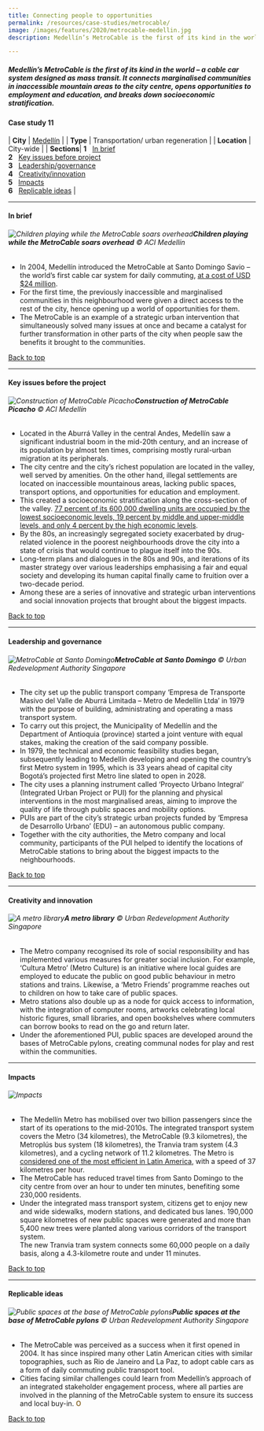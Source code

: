 ```yaml
---
title: Connecting people to opportunities
permalink: /resources/case-studies/metrocable/
image: /images/features/2020/metrocable-medellin.jpg
description: Medellín’s MetroCable is the first of its kind in the world – a cable car system designed as mass transit. It connects marginalised communities in inaccessible mountain areas to the city centre, opens opportunities to employment and education, and breaks down socioeconomic stratification.

---
```


##### Medellín’s MetroCable is the first of its kind in the world – a cable car system designed as mass transit. It connects marginalised communities in inaccessible mountain areas to the city centre, opens opportunities to employment and education, and breaks down socioeconomic stratification. 

#### **Case study 11**

| **City** | [Medellín](/medellin/) |
| **Type** | Transportation/ urban regeneration |
| **Location** | City-wide |
| **Sections**| **1** &nbsp; [In brief](#in-brief) <br> **2** &nbsp; [Key issues before project](#key-issues-before-the-project) <br> **3** &nbsp; [Leadership/governance](#leadership-and-governance) <br> **4** &nbsp; [Creativity/innovation](#creativity-and-innovation) <br> **5** &nbsp; [Impacts](#impacts) <br> **6** &nbsp; [Replicable ideas](#replicable-ideas) |

---

#### **In brief**

###### ![Children playing while the MetroCable soars overhead](/images/features/2020/metrocable-medellin.jpg/)**Children playing while the MetroCable soars overhead** © ACI Medellín

- In 2004, Medellín introduced the MetroCable at Santo Domingo Savio – the world’s first cable car system for daily commuting, [at a cost of USD $24 million](https://www.centreforpublicimpact.org/case-study/urban-cable-car-medillincolombia/). 
- For the first time, the previously inaccessible and marginalised communities in this neighbourhood were given a direct access to the rest of the city, hence opening up a world of opportunities for them. 
- The MetroCable is an example of a strategic urban intervention that simultaneously solved many issues at once and became a catalyst for further transformation in other parts of the city when people saw the benefits it brought to the communities. 

[Back to top](#case-study-11)

---

#### **Key issues before the project**

###### ![Construction of MetroCable Picacho](/images/features/2020/metrocable-picacho.jpg/)**Construction of MetroCable Picacho** © ACI Medellín

- Located in the Aburrá Valley in the central Andes, Medellín saw a significant industrial boom in the mid-20th century, and an increase of its population by almost ten times, comprising mostly rural-urban migration at its peripherals. 
- The city centre and the city’s richest population are located in the valley, well served by amenities. On the other hand, illegal settlements are located on inaccessible mountainous areas, lacking public spaces, transport options, and opportunities for education and employment. 
- This created a socioeconomic stratification along the cross-section of the valley. [77 percent of its 600,000 dwelling units are occupied by the lowest socioeconomic levels, 19 percent by middle and upper-middle levels, and only 4 percent by the high economic levels](https://urbandesignprize.gsd.harvard.edu/porto-medellin/medellin/). 
- By the 80s, an increasingly segregated society exacerbated by drug-related violence in the poorest neighbourhoods drove the city into a state of crisis that would continue to plague itself into the 90s. 
- Long-term plans and dialogues in the 80s and 90s, and iterations of its master strategy over various leaderships emphasising a fair and equal society and developing its human capital finally came to fruition over a two-decade period. 
- Among these are a series of innovative and strategic urban interventions and social innovation projects that brought about the biggest impacts. 

[Back to top](#case-study-11)

---

#### **Leadership and governance**

###### ![MetroCable at Santo Domingo](/images/features/2020/santo-domingo.jpg/)**MetroCable at Santo Domingo** © Urban Redevelopment Authority Singapore

- The city set up the public transport company ‘Empresa de Transporte Masivo del Valle de Aburrá Limitada – Metro de Medellín Ltda’ in 1979 with the purpose of building, administrating and operating a mass transport system. 
- To carry out this project, the Municipality of Medellín and the Department of Antioquia (province) started a joint venture with equal stakes, making the creation of the said company possible. 
- In 1979, the technical and economic feasibility studies began, subsequently leading to Medellín developing and opening the country’s first Metro system in 1995, which is 33 years ahead of capital city Bogotá’s projected first Metro line slated to open in 2028. 
- The city uses a planning instrument called ‘Proyecto Urbano Integral’ (Integrated Urban Project or PUI) for the planning and physical interventions in the most marginalised areas, aiming to improve the quality of life through public spaces and mobility options. 
- PUIs are part of the city’s strategic urban projects funded by ‘Empresa de Desarrollo Urbano’ (EDU) – an autonomous public company. 
- Together with the city authorities, the Metro company and local community, participants of the PUI helped to identify the locations of MetroCable stations to bring about the biggest impacts to the neighbourhoods.

[Back to top](#case-study-11)

---

#### **Creativity and innovation**

###### ![A metro library](/images/features/2020/metro-library.jpg/)**A metro library** © Urban Redevelopment Authority Singapore

- The Metro company recognised its role of social responsibility and has implemented various measures for greater social inclusion. For example, ‘Cultura Metro’ (Metro Culture) is an initiative where local guides are employed to educate the public on good public behaviour in metro stations and trains. Likewise, a ‘Metro Friends’ programme reaches out to children on how to take care of public spaces. 
- Metro stations also double up as a node for quick access to information, with the integration of computer rooms, artworks celebrating local historic figures, small libraries, and open bookshelves where commuters can borrow books to read on the go and return later. 
- Under the aforementioned PUI, public spaces are developed around the bases of MetroCable pylons, creating communal nodes for play and rest within the communities. 

---

#### **Impacts**

###### ![Impacts](/images/features/2020/impacts-medellin3.png/)

- The Medellín Metro has mobilised over two billion passengers since the start of its operations to the mid-2010s. 
The integrated transport system covers the Metro (34 kilometres), the MetroCable (9.3 kilometres), the Metroplús bus system (18 kilometres), the Tranvia tram system (4.3 kilometres), and a cycling network of 11.2 kilometres. The Metro is [considered one of the most efficient in Latin America](https://urbandesignprize.gsd.harvard.edu/porto-medellin/medellin/), with a speed of 37 kilometres per hour. 
- The MetroCable has reduced travel times from Santo Domingo to the city centre from over an hour to under ten minutes, benefiting some 230,000 residents. 
- Under the integrated mass transport system, citizens get to enjoy new and wide sidewalks, modern stations, and dedicated bus lanes. 
190,000 square kilometres of new public spaces were generated and more than 5,400 new trees were planted along various corridors of the transport system.  
The new Tranvia tram system connects some 60,000 people on a daily basis, along a 4.3-kilometre route and under 11 minutes. 

[Back to top](#case-study-11)

---

#### **Replicable ideas**

###### ![Public spaces at the base of MetroCable pylons](/images/features/2020/metrocable-pylon.jpg/)**Public spaces at the base of MetroCable pylons** © Urban Redevelopment Authority Singapore

- The MetroCable was perceived as a success when it first opened in 2004. It has since inspired many other Latin American cities with similar topographies, such as Rio de Janeiro and La Paz, to adopt cable cars as a form of daily commuting public transport tool.  
- Cities facing similar challenges could learn from Medellín’s approach of an integrated stakeholder engagement process, where all parties are involved in the planning of the MetroCable system to ensure its success and local buy-in. **<font color="#967942">O</font>**

[Back to top](#case-study-11)
